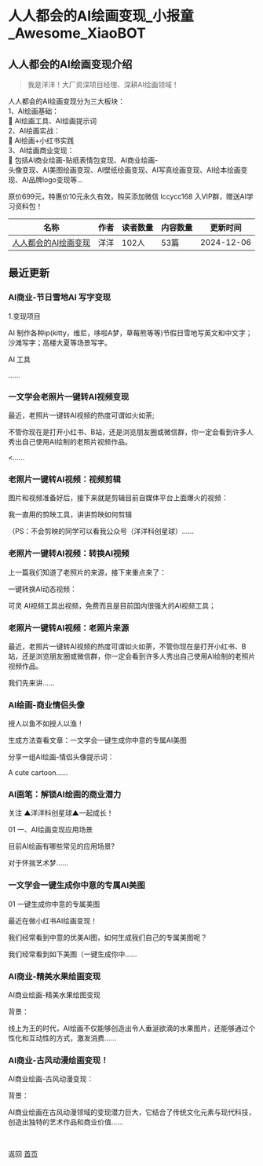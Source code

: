 # 人人都会的AI绘画变现_小报童_Awesome_XiaoBOT

## 人人都会的AI绘画变现介绍
> 我是洋洋！大厂资深项目经理、深耕AI绘画领域！    
    
人人都会的AI绘画变现分为三大板块：    
1、AI绘画基础：    
🌟 AI绘画工具、AI绘画提示词    
2、AI绘画实战：    
🌟 AI绘画+小红书实践    
3、AI绘画商业变现：    
🌟 包括AI商业绘画-贴纸表情包变现、AI商业绘画-  
头像变现、AI美图绘画变现、AI壁纸绘画变现、AI写真绘画变现、AI绘本绘画变现、AI品牌logo变现等...    
    
原价699元，特惠价10元永久有效，购买添加微信 lccycc168 入VIP群，赠送AI学习资料包！  
  


|名称|作者|读者数量|内容数量|更新时间|
|---|---|---|---|---|
|[人人都会的AI绘画变现](https://xiaobot.net/p/Vlccycc168?refer=0b133df9-27dc-423b-8101-639049001c13)|洋洋|102人|53篇|2024-12-06|

## 最近更新
### AI商业-节日雪地AI 写字变现

1.变现项目

AI 制作各种ip(kitty，维尼，哆啦A梦，草莓熊等等)节假日雪地写英文和中文字；沙滩写字；高楼大夏等场景写字。

AI 工具

......

### 一文学会老照片一键转AI视频变现

最近，老照片一键转AI视频的热度可谓如火如荼;

不管你现在是打开小红书、B站，还是浏览朋友圈或微信群，你一定会看到许多人秀出自己使用AI绘制的老照片视频作品。

<......

### 老照片一键转AI视频：视频剪辑

图片和视频准备好后，接下来就是剪辑目前自媒体平台上面爆火的视频：

我一直用的剪映工具，讲讲剪映如何剪辑

（PS：不会剪映的同学可以看我公众号（洋洋科创星球）......

### 老照片一键转AI视频：转换AI视频

上一篇我们知道了老照片的来源，接下来重点来了：

一键转换AI动态视频：

可灵 AI视频工具出视频，免费而且是目前国内很强大的AI视频工具；

### 老照片一键转AI视频：老照片来源

最近，老照片一键转AI视频的热度可谓如火如荼，不管你现在是打开小红书、B站，还是浏览朋友圈或微信群，你一定会看到许多人秀出自己使用AI绘制的老照片视频作品。

我们先来讲......

### AI绘画-商业情侣头像

授人以鱼不如授人以渔！

生成方法查看文章：一文学会一键生成你中意的专属AI美图

分享一组AI绘画-情侣头像提示词：

A cute cartoon......

### AI画笔：解锁AI绘画的商业潜力

关注 ▲洋洋科创星球▲一起成长！

01 一、AI绘画变现应用场景

目前AI绘画有哪些常见的应用场景?

对于怀揣艺术梦......

### 一文学会一键生成你中意的专属AI美图

01 一键生成你中意的专属美图

最近在做小红书AI绘画变现！

我们经常看到中意的优美AI图，如何生成我们自己的专属美图呢？

我们经常看到如下美图（一键生成你中......

### AI商业-精美水果绘画变现

AI商业绘画-精美水果绘图变现

背景：

线上为王的时代，AI绘画不仅能够创造出令人垂涎欲滴的水果图片，还能够通过个性化和互动性的方式，激发消费......

### AI商业-古风动漫绘画变现！

AI商业绘画-古风动漫变现：

背景：

AI商业绘画在古风动漫领域的变现潜力巨大，它结合了传统文化元素与现代科技，创造出独特的艺术作品和商业价值......


<a href="https://github.com/Reno9527/awesome-xiaobot" style="color: white; text-decoration: none;">awesome-xiaobot</a>

返回 [首页](../README.md)
